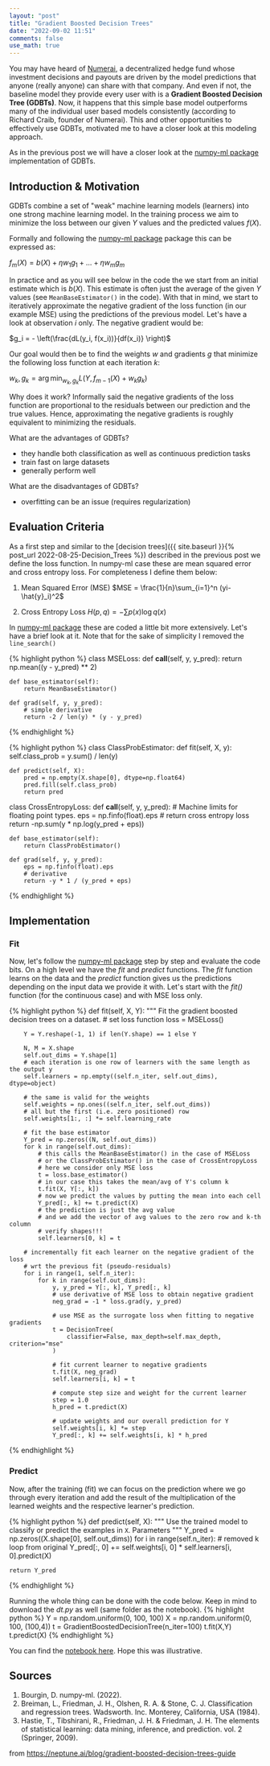 ```yaml
---
layout: "post"
title: "Gradient Boosted Decision Trees"
date: "2022-09-02 11:51"
comments: false
use_math: true
---
```


You may have heard of [Numerai](https://numer.ai/), a decentralized hedge fund whose investment decisions and payouts are driven by the model predictions that anyone (really anyone) can share with that company. And even if not, the baseline model they provide every user with is a **Gradient Boosted Decision Tree (GDBTs)**. Now, it happens that this simple base model outperforms many of the individual user based models consistently (according to Richard Craib, founder of Numerai).
This and other opportunities to effectively use GDBTs, motivated me to have a closer look at this modeling approach. 

As in the previous post we will have a closer look at the [numpy-ml package](https://numpy-ml.readthedocs.io/en/latest/) implementation of GDBTs. 

## Introduction & Motivation

GDBTs combine a set of "weak" machine learning models (learners) into one strong machine learning model. In the training process we aim to minimize the loss between our given $Y$ values and the predicted values $f(X)$. 

Formally and following the [numpy-ml package](https://numpy-ml.readthedocs.io/en/latest/) package this can be expressed as:

$f_m(X) = b(X) + \eta w_1 g_1 + \ldots + \eta w_m g_m$

In practice and as you will see below in the code the we start from an initial estimate which is $b(X)$. This estimate is often just the average of the given $Y$ values (see `MeanBaseEstimator()` in the code). With that in mind, we start to iteratively approximate the negative gradient of the loss function (in our example MSE) using the predictions of the previous model. 
Let's have a look at observation $i$ only. The negative gradient would be:

$g_i = - \left(\frac{dL(y_i, f(x_i))}{df(x_i)} \right)$

Our goal would then be to find the weights $w$ and gradients $g$ that minimize the following loss function at each iteration $k$:

$w_k, g_k = \arg \min_{w_k, g_k} L(Y, f_{m-1}(X) + w_k g_k)$


Why does it work? Informally said the negative gradients of the loss function are proportional to the residuals between our prediction and the true values. Hence, approximating the negative gradients is roughly equivalent to minimizing the residuals. 

What are the advantages of GDBTs?

- they handle both classification as well as continuous prediction tasks
- train fast on large datasets
- generally perform well

What are the disadvantages of GDBTs?

- overfitting can be an issue (requires regularization)

## Evaluation Criteria

As a first step and similar to the [decision trees]({{ site.baseurl }}{% post_url 2022-08-25-Decision_Trees %}) described in the previous post we define the loss function. In numpy-ml case these are mean squared error and cross entropy loss. For completeness I define them below:

1. Mean Squared Error (MSE)
$MSE = \frac{1}{n}\sum_{i=1}^n (yi-\hat{y}_i)^2$

2. Cross Entropy Loss 
$H(p,q) = -\sum p(x) \log q(x)$


In [numpy-ml package](https://numpy-ml.readthedocs.io/en/latest/) these are coded a little bit more extensively. Let's have a brief look at it. Note that for the sake of simplicity I removed the `line_search()`

{% highlight python %}
class MSELoss:
    def __call__(self, y, y_pred):
        return np.mean((y - y_pred) ** 2)

    def base_estimator(self):
        return MeanBaseEstimator()

    def grad(self, y, y_pred):
        # simple derivative
        return -2 / len(y) * (y - y_pred)
{% endhighlight %}


{% highlight python %}
class ClassProbEstimator:
    def fit(self, X, y):
        self.class_prob = y.sum() / len(y)

    def predict(self, X):
        pred = np.empty(X.shape[0], dtype=np.float64)
        pred.fill(self.class_prob)
        return pred

class CrossEntropyLoss:
    def __call__(self, y, y_pred):
        # Machine limits for floating point types.
        eps = np.finfo(float).eps
        # return cross entropy loss
        return -np.sum(y * np.log(y_pred + eps))

    def base_estimator(self):
        return ClassProbEstimator()

    def grad(self, y, y_pred):
        eps = np.finfo(float).eps
        # derivative
        return -y * 1 / (y_pred + eps)
{% endhighlight %}

## Implementation

### Fit

Now, let's follow the [numpy-ml package](https://numpy-ml.readthedocs.io/en/latest/) step by step and evaluate the code bits. On a high level we have the *fit* and *predict* functions. The *fit* function learns on the data and the *predict* function gives us the predictions depending on the input data we provide it with. Let's start with the *fit()* function (for the continuous case) and with MSE loss only.

{% highlight python %}
    def fit(self, X, Y):
        """
        Fit the gradient boosted decision trees on a dataset.
        # set loss function
        loss = MSELoss()

        Y = Y.reshape(-1, 1) if len(Y.shape) == 1 else Y

        N, M = X.shape
        self.out_dims = Y.shape[1]
        # each iteration is one row of learners with the same length as the output y
        self.learners = np.empty((self.n_iter, self.out_dims), dtype=object)

        # the same is valid for the weights
        self.weights = np.ones((self.n_iter, self.out_dims))
        # all but the first (i.e. zero positioned) row
        self.weights[1:, :] *= self.learning_rate

        # fit the base estimator
        Y_pred = np.zeros((N, self.out_dims))
        for k in range(self.out_dims):
            # this calls the MeanBaseEstimator() in the case of MSELoss
            # or the ClassProbEstimator() in the case of CrossEntropyLoss
            # here we consider only MSE loss
            t = loss.base_estimator()
            # in our case this takes the mean/avg of Y's column k
            t.fit(X, Y[:, k])
            # now we predict the values by putting the mean into each cell
            Y_pred[:, k] += t.predict(X)
            # the prediction is just the avg value
            # and we add the vector of avg values to the zero row and k-th column
            # verify shapes!!!
            self.learners[0, k] = t

        # incrementally fit each learner on the negative gradient of the loss
        # wrt the previous fit (pseudo-residuals)
        for i in range(1, self.n_iter):
            for k in range(self.out_dims):
                y, y_pred = Y[:, k], Y_pred[:, k]
                # use derivative of MSE loss to obtain negative gradient
                neg_grad = -1 * loss.grad(y, y_pred)

                # use MSE as the surrogate loss when fitting to negative gradients
                t = DecisionTree(
                    classifier=False, max_depth=self.max_depth, criterion="mse"
                )

                # fit current learner to negative gradients
                t.fit(X, neg_grad)
                self.learners[i, k] = t

                # compute step size and weight for the current learner
                step = 1.0
                h_pred = t.predict(X)

                # update weights and our overall prediction for Y
                self.weights[i, k] *= step
                Y_pred[:, k] += self.weights[i, k] * h_pred
{% endhighlight %}




### Predict

Now, after the training (fit) we can focus on the prediction where we go through every iteration and add the result of the multiplication of the learned weights and the respective learner's prediction. 


{% highlight python %}
def predict(self, X):
    """
    Use the trained model to classify or predict the examples in `X`.
    Parameters 
    """
    Y_pred = np.zeros((X.shape[0], self.out_dims))
    for i in range(self.n_iter):
        # removed k loop from original
        Y_pred[:, 0] += self.weights[i, 0] * self.learners[i, 0].predict(X)

    return Y_pred
{% endhighlight %}

Running the whole thing can be done with the code below. Keep in mind to download the *dt.py* as well (same folder as the notebook).
{% highlight python %}
Y = np.random.uniform(0, 100, 100)
X = np.random.uniform(0, 100, (100,4))
t = GradientBoostedDecisionTree(n_iter=100)
t.fit(X,Y)
t.predict(X)
{% endhighlight %}

You can find the [notebook here](https://github.com/jatlantic/jatlantic.github.io/blob/main/notebooks/Decision_Trees_25.08.22.ipynb).
Hope this was illustrative. 

## Sources

1. Bourgin, D. numpy-ml. (2022).
2. Breiman, L., Friedman, J. H., Olshen, R. A. & Stone, C. J. Classification and regression trees. Wadsworth. Inc. Monterey, California, USA (1984).
3. Hastie, T., Tibshirani, R., Friedman, J. H. & Friedman, J. H. The elements of statistical learning: data mining, inference, and prediction. vol. 2 (Springer, 2009).

from https://neptune.ai/blog/gradient-boosted-decision-trees-guide